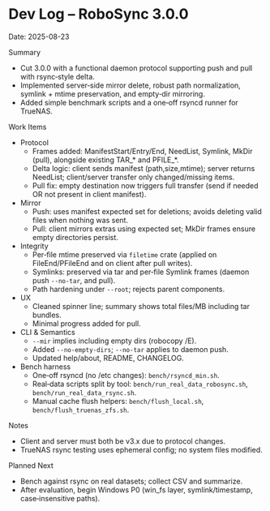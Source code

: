 # Dev Log – RoboSync 3.0.0

Date: 2025-08-23

Summary
- Cut 3.0.0 with a functional daemon protocol supporting push and pull with rsync‑style delta.
- Implemented server‑side mirror delete, robust path normalization, symlink + mtime preservation, and empty‑dir mirroring.
- Added simple benchmark scripts and a one‑off rsyncd runner for TrueNAS.

Work Items
- Protocol
  - Frames added: ManifestStart/Entry/End, NeedList, Symlink, MkDir (pull), alongside existing TAR_* and PFILE_*.
  - Delta logic: client sends manifest (path,size,mtime); server returns NeedList; client/server transfer only changed/missing items.
  - Pull fix: empty destination now triggers full transfer (send if needed OR not present in client manifest).
- Mirror
  - Push: uses manifest expected set for deletions; avoids deleting valid files when nothing was sent.
  - Pull: client mirrors extras using expected set; MkDir frames ensure empty directories persist.
- Integrity
  - Per‑file mtime preserved via `filetime` crate (applied on FileEnd/PFileEnd and on client after pull writes).
  - Symlinks: preserved via tar and per‑file Symlink frames (daemon push `--no-tar`, and pull).
  - Path hardening under `--root`; rejects parent components.
- UX
  - Cleaned spinner line; summary shows total files/MB including tar bundles.
  - Minimal progress added for pull.
- CLI & Semantics
  - `--mir` implies including empty dirs (robocopy /E).
  - Added `--no-empty-dirs`; `--no-tar` applies to daemon push.
  - Updated help/about, README, CHANGELOG.
- Bench harness
  - One‑off rsyncd (no /etc changes): `bench/rsyncd_min.sh`.
  - Real‑data scripts split by tool: `bench/run_real_data_robosync.sh`, `bench/run_real_data_rsync.sh`.
  - Manual cache flush helpers: `bench/flush_local.sh`, `bench/flush_truenas_zfs.sh`.

Notes
- Client and server must both be v3.x due to protocol changes.
- TrueNAS rsync testing uses ephemeral config; no system files modified.

Planned Next
- Bench against rsync on real datasets; collect CSV and summarize.
- After evaluation, begin Windows P0 (win_fs layer, symlink/timestamp, case‑insensitive paths).

